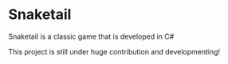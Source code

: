 # Snaketail
Snaketail is a classic game that is developed in C#

This project is still under huge contribution and developmenting!
